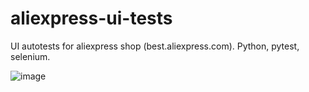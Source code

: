 # aliexpress-ui-tests

UI autotests for aliexpress shop (best.aliexpress.com). Python, pytest, selenium.

![image](https://user-images.githubusercontent.com/59774558/117583677-2ba92d80-b111-11eb-8872-18bdb63856b4.png)

